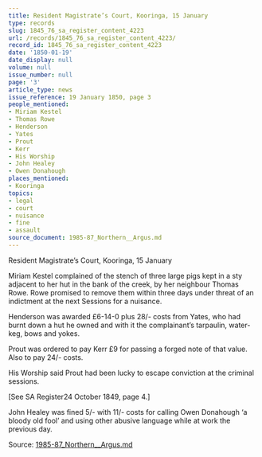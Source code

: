 ```yaml
---
title: Resident Magistrate’s Court, Kooringa, 15 January
type: records
slug: 1845_76_sa_register_content_4223
url: /records/1845_76_sa_register_content_4223/
record_id: 1845_76_sa_register_content_4223
date: '1850-01-19'
date_display: null
volume: null
issue_number: null
page: '3'
article_type: news
issue_reference: 19 January 1850, page 3
people_mentioned:
- Miriam Kestel
- Thomas Rowe
- Henderson
- Yates
- Prout
- Kerr
- His Worship
- John Healey
- Owen Donahough
places_mentioned:
- Kooringa
topics:
- legal
- court
- nuisance
- fine
- assault
source_document: 1985-87_Northern__Argus.md
---
```


Resident Magistrate’s Court, Kooringa, 15 January

Miriam Kestel complained of the stench of three large pigs kept in a sty adjacent to her hut in the bank of the creek, by her neighbour Thomas Rowe.  Rowe promised to remove them within three days under threat of an indictment at the next Sessions for a nuisance.

Henderson was awarded £6-14-0 plus 28/- costs from Yates, who had burnt down a hut he owned and with it the complainant’s tarpaulin, water-keg, bows and yokes.

Prout was ordered to pay Kerr £9 for passing a forged note of that value.  Also to pay 24/- costs.

His Worship said Prout had been lucky to escape conviction at the criminal sessions.

[See SA Register24 October 1849, page 4.]

John Healey was fined 5/- with 11/- costs for calling Owen Donahough ‘a bloody old fool’ and using other abusive language while at work the previous day.

Source: [1985-87_Northern__Argus.md](/downloads/markdown/1985-87_Northern__Argus.md)

